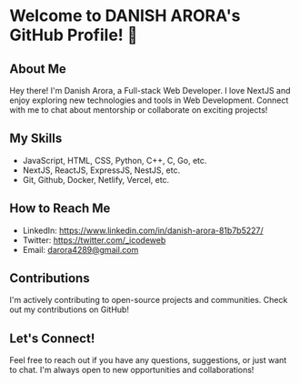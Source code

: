 # Welcome to DANISH ARORA's GitHub Profile! 👋

## About Me

Hey there! I'm Danish Arora, a Full-stack Web Developer. I love NextJS and enjoy exploring new technologies and tools in Web Development. Connect with me to chat about mentorship or collaborate on exciting projects!

## My Skills

- JavaScript, HTML, CSS, Python, C++, C, Go, etc.
- NextJS, ReactJS, ExpressJS, NestJS, etc.
- Git, Github, Docker, Netlify, Vercel, etc.

## How to Reach Me

- LinkedIn: https://www.linkedin.com/in/danish-arora-81b7b5227/
- Twitter: https://twitter.com/_icodeweb
- Email: darora4289@gmail.com

## Contributions

I'm actively contributing to open-source projects and communities. Check out my contributions on GitHub!

## Let's Connect!

Feel free to reach out if you have any questions, suggestions, or just want to chat. I'm always open to new opportunities and collaborations!
